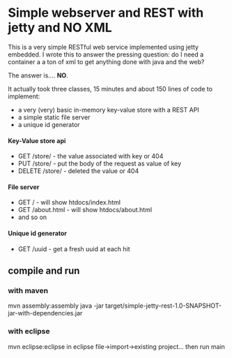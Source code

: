# Simple webserver and REST with jetty and NO XML

This is a very simple RESTful web service implemented using jetty embedded. I wrote this to answer the pressing question: do I need a container a a ton of xml to get anything done with java and the web? 

The answer is.... **NO**.

It actually took three classes, 15 minutes and about 150 lines of code to implement: 

* a very (very) basic in-memory key-value store with a REST API 
* a simple static file server
* a unique id generator

#### Key-Value store api
* GET /store/<key> - the value associated with key or 404
* PUT /store/<key> - put the body of the request as value of key
* DELETE /store/<key> - deleted the value or 404

#### File server
* GET / - will show htdocs/index.html
* GET /about.html - will show htdocs/about.html
* and so on

#### Unique id generator
* GET /uuid - get a fresh uuid at each hit

## compile and run

### with maven

mvn assembly:assembly
java -jar target/simple-jetty-rest-1.0-SNAPSHOT-jar-with-dependencies.jar

### with eclipse
mvn eclipse:eclipse
in eclipse file->import->existing project...
then run main




